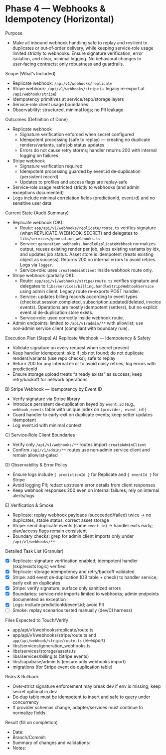 # Phase 4 — Webhooks & Idempotency (Horizontal)

Purpose
- Make all inbound webhook handling safe to replay and resilient to duplicates or out‑of‑order delivery, while keeping service‑role usage limited strictly to webhooks. Ensure signature verification, error isolation, and clear, minimal logging. No behavioral changes to user‑facing contracts; only robustness and guardrails.

Scope (What’s Included)
- Replicate webhook: `/api/v1/webhooks/replicate`
- Stripe webhook: `/api/v1/webhooks/stripe` (+ legacy re‑export at `/api/webhook/stripe`)
- Idempotency primitives at service/repo/storage layers
- Service‑role client usage boundaries
- Observability: structured, minimal logs; no PII leakage

Outcomes (Definition of Done)
- Replicate webhook
  - Signature verification enforced when secret configured
  - Idempotent processing (safe to replay) — creating no duplicate renders/variants, safe job status updates
  - Errors do not cause retry storms; handler returns 200 with internal logging on failures
- Stripe webhook
  - Signature verification required
  - Idempotent processing guarded by event.id de‑duplication (persistent record)
  - Updates to profiles and access flags are replay‑safe
- Service‑role usage restricted strictly to webhooks (and admin exceptions documented)
- Logs include minimal correlation fields (predictionId, event.id) and no sensitive user data

Current State (Audit Summary)
- Replicate webhook (OK):
  - Route: `app/api/v1/webhooks/replicate/route.ts` verifies signature (when REPLICATE_WEBHOOK_SECRET) and delegates to `libs/services/generation_webhooks.ts`.
  - Service: `generation_webhooks.handleReplicateWebhook` normalizes output, reuses existing render per job, skips existing variants by idx, and updates job status. Asset store is idempotent (treats existing object as success). Returns 200 on internal errors to avoid retries. Logs via `logger`.
  - Service‑role: uses `createAdminClient` inside webhook route only.
- Stripe webhook (partially OK):
  - Route: `app/api/v1/webhooks/stripe/route.ts` verifies signature and delegates to `libs/services/billing.handleStripeWebhookService` using admin client. Legacy route re‑exports POST handler.
  - Service: updates billing records according to event types (checkout.session.completed, subscription.updated/deleted, invoice events). Operations are mostly idempotent (setters), but no explicit event.id de‑duplication store exists.
  - Service‑role: used correctly inside webhook route.
- Admin endpoints: limited to `/api/v1/admin/**` with allowlist; use non‑admin service client (compliant with boundary rule).

Execution Plan (Steps)
A) Replicate Webhook — Idempotency & Safety
- Validate signature on every request when secret present
- Keep handler idempotent: skip if job not found; do not duplicate renders/variants (use repo checks); safe to replay
- Return 200 for any internal error to avoid noisy retries; log errors with predictionId
- Ensure storage upload treats “already exists” as success; keep retry/backoff for network operations

B) Stripe Webhook — Idempotency by Event ID
- Verify signature via Stripe library
- Introduce persistent de‑duplication keyed by `event.id` (e.g., `webhook_events` table with unique index on `(provider, event_id)`)
- Guard handler to early‑exit on duplicate events; keep setter updates idempotent
- Log event.id with minimal context

C) Service‑Role Client Boundaries
- Verify only `/api/v1/webhooks/**` routes import `createAdminClient`
- Confirm `/api/v1/admin/**` routes use non‑admin service client and remain allowlist‑gated

D) Observability & Error Policy
- Ensure logs include `{ predictionId }` for Replicate and `{ eventId }` for Stripe
- Avoid logging PII; redact upstream error details from client responses
- Keep webhook responses 200 even on internal failures; rely on internal alerts/logs

E) Verification & Smoke
- Replicate: replay webhook payloads (succeeded/failed) twice → no duplicates, stable status, correct asset storage
- Stripe: send duplicate events (same `event.id`) → handler exits early; plan/access flags remain consistent
- Boundary checks: grep for admin client imports only under `/api/v1/webhooks/**`

Detailed Task List (Granular)
- [x] Replicate: signature verification enabled; idempotent handler (skip/exists logic) verified
- [x] Replicate: storage idempotency and retry/backoff validated
- [x] Stripe: add event de‑duplication (DB table + check) to handler service; early exit on duplicates
- [x] Stripe: verify signature; surface only sanitized errors
- [x] Boundaries: service‑role imports limited to webhooks; admin endpoints documented as exception
- [x] Logs: include predictionId/event.id; avoid PII
- [ ] Smoke: replay scenarios tested manually (dev/CI harness)

Files Expected to Touch/Verify
- app/api/v1/webhooks/replicate/route.ts
- app/api/v1/webhooks/stripe/route.ts and `app/api/webhook/stripe/route.ts` (re‑export)
- libs/services/generation_webhooks.ts
- libs/services/storage/assets.ts
- libs/services/billing.ts (Stripe events)
- libs/supabase/admin.ts (ensure only webhooks import)
- migrations (for Stripe event de‑duplication table)

Risks & Rollback
- Over‑strict signature enforcement may break dev if env is missing; keep secret optional in dev
- De‑dup table must be idempotent to insert and safe to query under concurrency
- If provider schemas change, adapter/services must continue to normalize fields

Result (fill on completion)
- Date:
- Branch/Commit:
- Summary of changes and validations:
- Notes:
